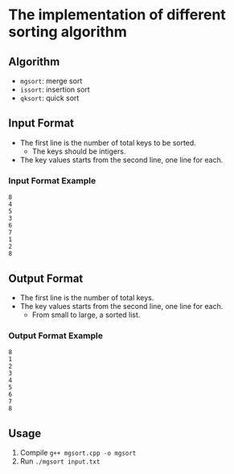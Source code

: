 # The implementation of different sorting algorithm

## Algorithm

- `mgsort`: merge sort
- `issort`: insertion sort
- `qksort`: quick sort

## Input Format

- The first line is the number of total keys to be sorted.
	- The keys should be intigers.
- The key values starts from the second line, one line for each.

### Input Format Example

```
8
4
5
3
6
7
1
2
8
```

## Output Format

- The first line is the number of total keys.
- The key values starts from the second line, one line for each.
	- From small to large, a sorted list.

### Output Format Example

```
8
1
2
3
4
5
6
7
8
```

## Usage

1. Compile `g++ mgsort.cpp -o mgsort`
2. Run `./mgsort input.txt`
